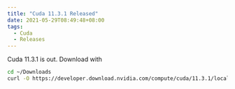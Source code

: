 ```yaml
---
title: "Cuda 11.3.1 Released"
date: 2021-05-29T08:49:48+08:00
tags:
  - Cuda
  - Releases
---
```

Cuda 11.3.1 is out. Download with

```sh
cd ~/Downloads
curl -O https://developer.download.nvidia.com/compute/cuda/11.3.1/local_installers/cuda_11.3.1_465.19.01_linux.run
```
